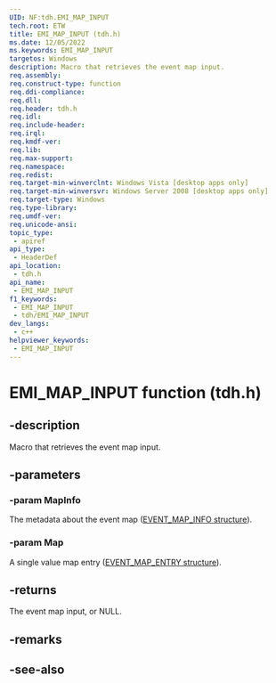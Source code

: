 ```yaml
---
UID: NF:tdh.EMI_MAP_INPUT
tech.root: ETW
title: EMI_MAP_INPUT (tdh.h)
ms.date: 12/05/2022
ms.keywords: EMI_MAP_INPUT
targetos: Windows
description: Macro that retrieves the event map input.
req.assembly: 
req.construct-type: function
req.ddi-compliance: 
req.dll: 
req.header: tdh.h
req.idl: 
req.include-header: 
req.irql: 
req.kmdf-ver: 
req.lib: 
req.max-support: 
req.namespace: 
req.redist: 
req.target-min-winverclnt: Windows Vista [desktop apps only]
req.target-min-winversvr: Windows Server 2008 [desktop apps only]
req.target-type: Windows
req.type-library: 
req.umdf-ver: 
req.unicode-ansi: 
topic_type:
 - apiref
api_type:
 - HeaderDef
api_location:
 - tdh.h
api_name:
 - EMI_MAP_INPUT
f1_keywords:
 - EMI_MAP_INPUT
 - tdh/EMI_MAP_INPUT
dev_langs:
 - c++
helpviewer_keywords:
 - EMI_MAP_INPUT
---
```


# EMI_MAP_INPUT function (tdh.h)

## -description

Macro that retrieves the event map input.

## -parameters

### -param MapInfo

The metadata about the event map ([EVENT_MAP_INFO structure](ns-tdh-event_map_info.md)).

### -param Map

A single value map entry ([EVENT_MAP_ENTRY structure](ns-tdh-event_map_entry.md)).

## -returns

The event map input, or NULL.

## -remarks

## -see-also
